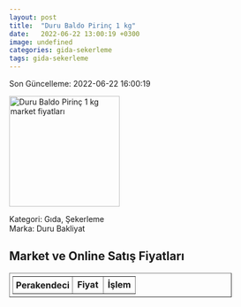 ```yaml
---
layout: post
title:  "Duru Baldo Pirinç 1 kg"
date:   2022-06-22 13:00:19 +0300
image: undefined
categories: gida-sekerleme
tags: gida-sekerleme
---
```


Son Güncelleme: 2022-06-22 16:00:19

<img src="undefined" width="200" alt="Duru Baldo Pirinç 1 kg market fiyatları" />

Kategori: Gıda, Şekerleme
<br />
Marka: Duru Bakliyat

<h2>Market ve Online Satış Fiyatları</h2>

<table border="1" style="padding: 5px;width:80%;">
  <tr>
    <td style="padding: 5px;"><strong>Perakendeci</strong></td>
    <td><strong>Fiyat</strong></td>
    <td><strong>İşlem</strong></td>
  </tr>
  
</table>
